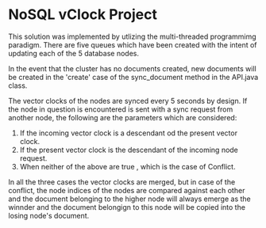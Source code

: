 # NoSQL vClock Project

This solution was implemented by utlizing the multi-threaded programmimg paradigm. There are five queues which have been created with the intent of updating each of the 5 database nodes.

In the event that the cluster has no documents created, new documents will be created in the 'create' case of the sync_document method in the API.java class. 

The vector clocks of the nodes are synced every 5 seconds by design. If the node in question is encountered is sent with a sync request from another node, the following are the parameters which are considered:
1. If the incoming vector clock is a descendant od the present vector clock.
2. If the present vector clock is the descendant of the incoming node request.
3. When neither of the above are true , which is the case of Conflict.

In all the three cases the vector clocks are merged, but in case of the conflict, the node indices of the nodes are compared against each other and the document belonging to the higher node will always emerge as the winnder and the document belongign to this node will be copied into the losing node's document.

                                                                          
